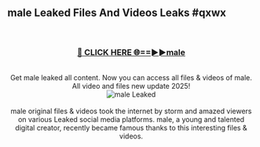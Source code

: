 ## male Leaked Files And Videos Leaks #qxwx
<br>
<div align="center">
<h3><a href="https://watchclip.my.id/male" rel="nofollow">🔴 CLICK HERE 🌐==►►male</a></h3>
<br>
Get male leaked all content. Now you can access all files & videos of male. All video and files new update 2025!
<br>
<a href="https://watchclip.my.id/male" rel="nofollow" data-target="animated-image.originalLink"><img src="https://i.ibb.co.com/WyWwxjT/player-gif2.gif" alt="male Leaked" style="max-width: 100%; display: inline-block;" data-target="animated-image.originalImage"></a>
<br><br>
male original files & videos took the internet by storm and amazed viewers on various Leaked social media platforms. male, a young and talented digital creator, recently became famous thanks to this interesting files & videos.
</div>
<br>